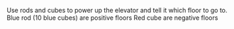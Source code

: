 Use rods and cubes to power up the elevator and tell it which floor to go to.
Blue rod (10 blue cubes) are positive floors
Red cube are negative floors

